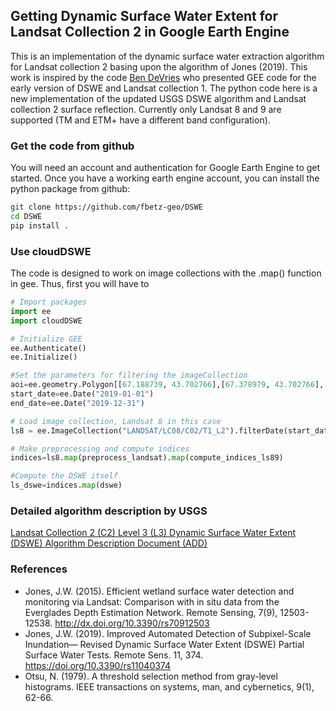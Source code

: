 ## Getting Dynamic Surface Water Extent for Landsat Collection 2 in Google Earth Engine
This is an implementation of the dynamic surface water extraction algorithm for Landsat
collection 2 basing upon the algorithm of Jones (2019). This work is inspired by 
the code [Ben DeVries](https://github.com/bendv/eedswe/) who presented GEE code for 
the early version of DSWE and Landsat collection 1. The python code here is a new
implementation of the updated USGS DSWE algorithm and Landsat collection 2 
surface reflection. Currently only Landsat 8 and 9 are supported 
(TM and ETM+ have a different band configuration). 


### Get the code from github
You will need an account and authentication for Google Earth Engine 
to get started. Once you have a working earth engine account, you can install
the python package from github:

```bash
git clone https://github.com/fbetz-geo/DSWE
cd DSWE
pip install .
```

### Use cloudDSWE
The code is designed to work on image collections with the 
.map() function in gee. Thus, first you will have to

```python
# Import packages
import ee
import cloudDSWE

# Initialize GEE
ee.Authenticate()
ee.Initialize()

#Set the parameters for filtering the imageCollection
aoi=ee.geometry.Polygon[[67.188739, 43.702766],[67.378979, 43.702766],[67.378979, 43.836892],[67.188739, 43.836892],[67.188739, 43.702766]]
start_date=ee.Date("2019-01-01")
end_date=ee.Date("2019-12-31")

# Load image collection, Landsat 8 in this case 
ls8 = ee.ImageCollection("LANDSAT/LC08/C02/T1_L2").filterDate(start_date,end_date).filterBounds(aoi)

# Make preprocessing and compute indices
indices=ls8.map(preprocess_landsat).map(compute_indices_ls89)

#Compute the DSWE itself
ls_dswe=indices.map(dswe)
```
### Detailed algorithm description by USGS

[Landsat Collection 2 (C2) Level 3 (L3) Dynamic Surface Water Extent (DSWE) Algorithm Description Document (ADD) ](https://d9-wret.s3.us-west-2.amazonaws.com/assets/palladium/production/s3fs-public/media/files/LSDS-2084_LandsatC2_L3_DSWE_ADD-v1.pdf)

### References

- Jones, J.W. (2015). Efficient wetland surface water detection and monitoring via
Landsat: Comparison with in situ data from the Everglades Depth Estimation Network.
Remote Sensing, 7(9), 12503-12538. http://dx.doi.org/10.3390/rs70912503
- Jones, J.W. (2019). Improved Automated Detection of Subpixel-Scale Inundation—
Revised Dynamic Surface Water Extent (DSWE) Partial Surface Water Tests. Remote
Sens. 11, 374. https://doi.org/10.3390/rs11040374
- Otsu, N. (1979). A threshold selection method from gray-level histograms. IEEE
transactions on systems, man, and cybernetics, 9(1), 62-66.